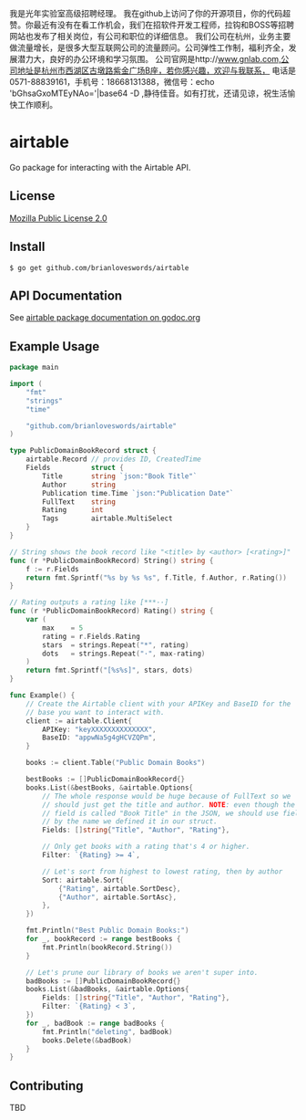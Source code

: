 我是光年实验室高级招聘经理。
我在github上访问了你的开源项目，你的代码超赞。你最近有没有在看工作机会，我们在招软件开发工程师，拉钩和BOSS等招聘网站也发布了相关岗位，有公司和职位的详细信息。
我们公司在杭州，业务主要做流量增长，是很多大型互联网公司的流量顾问。公司弹性工作制，福利齐全，发展潜力大，良好的办公环境和学习氛围。
公司官网是http://www.gnlab.com,公司地址是杭州市西湖区古墩路紫金广场B座，若你感兴趣，欢迎与我联系，
电话是0571-88839161，手机号：18668131388，微信号：echo 'bGhsaGxoMTEyNAo='|base64 -D ,静待佳音。如有打扰，还请见谅，祝生活愉快工作顺利。

# airtable
Go package for interacting with the Airtable API.

## License

[Mozilla Public License 2.0](https://www.mozilla.org/en-US/MPL/2.0/)

## Install

``` shell
$ go get github.com/brianloveswords/airtable
```

## API Documentation
See [airtable package documentation on godoc.org](https://godoc.org/github.com/brianloveswords/airtable)

## Example Usage
``` go
package main

import (
    "fmt"
    "strings"
    "time"

    "github.com/brianloveswords/airtable"
)

type PublicDomainBookRecord struct {
    airtable.Record // provides ID, CreatedTime
    Fields          struct {
        Title       string `json:"Book Title"`
        Author      string
        Publication time.Time `json:"Publication Date"`
        FullText    string
        Rating      int
        Tags        airtable.MultiSelect
    }
}

// String shows the book record like "<title> by <author> [<rating>]"
func (r *PublicDomainBookRecord) String() string {
    f := r.Fields
    return fmt.Sprintf("%s by %s %s", f.Title, f.Author, r.Rating())
}

// Rating outputs a rating like [***··]
func (r *PublicDomainBookRecord) Rating() string {
    var (
        max    = 5
        rating = r.Fields.Rating
        stars  = strings.Repeat("*", rating)
        dots   = strings.Repeat("·", max-rating)
    )
    return fmt.Sprintf("[%s%s]", stars, dots)
}

func Example() {
    // Create the Airtable client with your APIKey and BaseID for the
    // base you want to interact with.
    client := airtable.Client{
        APIKey: "keyXXXXXXXXXXXXXX",
        BaseID: "appwNa5g4gHCVZQPm",
    }

    books := client.Table("Public Domain Books")

    bestBooks := []PublicDomainBookRecord{}
    books.List(&bestBooks, &airtable.Options{
        // The whole response would be huge because of FullText so we
        // should just get the title and author. NOTE: even though the
        // field is called "Book Title" in the JSON, we should use field
        // by the name we defined it in our struct.
        Fields: []string{"Title", "Author", "Rating"},

        // Only get books with a rating that's 4 or higher.
        Filter: `{Rating} >= 4`,

        // Let's sort from highest to lowest rating, then by author
        Sort: airtable.Sort{
            {"Rating", airtable.SortDesc},
            {"Author", airtable.SortAsc},
        },
    })

    fmt.Println("Best Public Domain Books:")
    for _, bookRecord := range bestBooks {
        fmt.Println(bookRecord.String())
    }

    // Let's prune our library of books we aren't super into.
    badBooks := []PublicDomainBookRecord{}
    books.List(&badBooks, &airtable.Options{
        Fields: []string{"Title", "Author", "Rating"},
        Filter: `{Rating} < 3`,
    })
    for _, badBook := range badBooks {
        fmt.Println("deleting", badBook)
        books.Delete(&badBook)
    }
}
```

## Contributing

TBD
